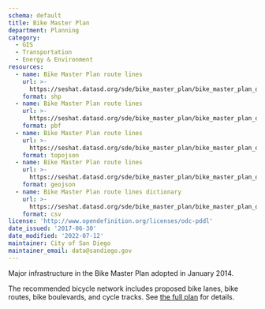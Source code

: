 ```yaml
---
schema: default
title: Bike Master Plan
department: Planning
category:
  - GIS
  - Transportation
  - Energy & Environment
resources:
  - name: Bike Master Plan route lines 
    url: >-
      https://seshat.datasd.org/sde/bike_master_plan/bike_master_plan_datasd.zip
    format: shp
  - name: Bike Master Plan route lines
    url: >-
      https://seshat.datasd.org/sde/bike_master_plan/bike_master_plan_datasd.pbf
    format: pbf
  - name: Bike Master Plan route lines
    url: >-
      https://seshat.datasd.org/sde/bike_master_plan/bike_master_plan_datasd.topo.json
    format: topojson
  - name: Bike Master Plan route lines
    url: >-
      https://seshat.datasd.org/sde/bike_master_plan/bike_master_plan_datasd.geojson
    format: geojson
  - name: Bike Master Plan route lines dictionary
    url: >-
      https://seshat.datasd.org/sde/bike_master_plan/bike_master_plan_dictionary_datasd.csv
    format: csv
license: 'http://www.opendefinition.org/licenses/odc-pddl'
date_issued: '2017-06-30'
date_modified: '2022-07-12'
maintainer: City of San Diego
maintainer_email: data@sandiego.gov
---
```

Major infrastructure in the Bike Master Plan adopted in January 2014.
<!--more-->
The recommended bicycle network includes proposed bike lanes, bike routes, bike boulevards, and cycle tracks. See <a href="https://www.sandiego.gov/planning/programs/transportation/mobility/bicycleplan" target="_blank" rel="noopener">the full plan</a> for details.
